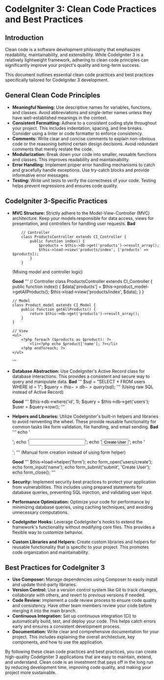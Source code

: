 # CodeIgniter 3: Clean Code Practices and Best Practices

## Introduction

Clean code is a software development philosophy that emphasizes readability, maintainability, and extensibility. While CodeIgniter 3 is a relatively lightweight framework, adhering to clean code principles can significantly improve your project's quality and long-term success.

This document outlines essential clean code practices and best practices specifically tailored for CodeIgniter 3 development.

## General Clean Code Principles

-   **Meaningful Naming:** Use descriptive names for variables, functions, and classes. Avoid abbreviations and single-letter names unless they have well-established meanings in the context.
-   **Consistent Formatting:** Adhere to a consistent coding style throughout your project. This includes indentation, spacing, and line breaks. Consider using a linter or code formatter to enforce consistency.
-   **Comments:** Write clear and concise comments to explain non-obvious code or the reasoning behind certain design decisions. Avoid redundant comments that merely restate the code.
-   **Modularization:** Break down your code into smaller, reusable functions and classes. This improves readability and maintainability.
-   **Error Handling:** Implement proper error handling mechanisms to catch and gracefully handle exceptions. Use try-catch blocks and provide informative error messages.
-   **Testing:** Write unit tests to verify the correctness of your code. Testing helps prevent regressions and ensures code quality.

## CodeIgniter 3-Specific Practices

-   **MVC Structure:** Strictly adhere to the Model-View-Controller (MVC) architecture. Keep your models responsible for data access, views for presentation, and controllers for handling user requests.
    **Bad**

    ```
        // Controller
        class ProductsController extends CI_Controller {
            public function index() {
                $products = $this->db->get('products')->result_array();
                $this->load->view('products/index', ['products' => $products]);
            }
        }
    ```
    (Mixing model and controller logic)

    **Good**
    '''
        // Controller
        class ProductsController extends CI_Controller {
            public function index() {
                $data['products'] = $this->product_model->getAllProducts();
                $this->load->view('products/index', $data);
            }
        }

        // Model
        class Product_model extends CI_Model {
            public function getAllProducts() {
                return $this->db->get('products')->result_array();
            }
        }

        // View
        <ul>
            <?php foreach ($products as $product): ?>
                <li><?php echo $product['name']; ?></li>
            <?php endforeach; ?>
        </ul>
    '''

    
-   **Database Abstraction:** Use CodeIgniter's Active Record class for database interactions. This provides a consistent and secure way to query and manipulate data.
    **Bad**
    '''
        $sql = "SELECT * FROM users WHERE id = 1";
        $query = $this->db->query($sql);
    '''
    (Using raw SQL instead of Active Record)

    **Good**
    '''
        $this->db->where('id', 1);
        $query = $this->db->get('users');
        $user = $query->row();
    '''
-   **Helpers and Libraries:** Utilize CodeIgniter's built-in helpers and libraries to avoid reinventing the wheel. These provide reusable functionality for common tasks like form validation, file handling, and email sending.
    **Bad**
    '''
        echo '<form action="users/create" method="post">';
        echo '<input type="text" name="name">';
        echo '<input type="submit" value="Create User">';
        echo '</form>';
    '''
    (Manual form creation instead of using form helper)

    **Good**
    '''
        $this->load->helper('form');
        echo form_open('users/create');
        echo form_input('name');
        echo form_submit('submit', 'Create User');
        echo form_close();
    '''
-   **Security:** Implement security best practices to protect your application from vulnerabilities. This includes using prepared statements for database queries, preventing SQL injection, and validating user input.
-   **Performance Optimization:** Optimize your code for performance by minimizing database queries, using caching techniques, and avoiding unnecessary computations.
-   **CodeIgniter Hooks:** Leverage CodeIgniter's hooks to extend the framework's functionality without modifying core files. This provides a flexible way to customize behavior.
-   **Custom Libraries and Helpers:** Create custom libraries and helpers for reusable functionality that is specific to your project. This promotes code organization and maintainability.

## Best Practices for CodeIgniter 3
-   **Use Composer:** Manage dependencies using Composer to easily install and update third-party libraries.
-   **Version Control:** Use a version control system like Git to track changes, collaborate with others, and revert to previous versions if needed.
-   **Code Review:** Implement a code review process to ensure code quality and consistency. Have other team members review your code before merging it into the main branch.
-   **Continuous Integration:** Set up continuous integration (CI) to automatically build, test, and deploy your code. This helps catch errors early and ensures a consistent development process.
-   **Documentation:** Write clear and comprehensive documentation for your project. This includes explaining the overall architecture, key components, and how to use the application.

By following these clean code practices and best practices, you can create high-quality CodeIgniter 3 applications that are easy to maintain, extend, and understand. Clean code is an investment that pays off in the long run by reducing development time, improving code quality, and making your project more sustainable.